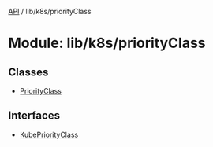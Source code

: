 [API](../API.md) / lib/k8s/priorityClass

# Module: lib/k8s/priorityClass

## Classes

- [PriorityClass](../classes/lib_k8s_priorityClass.PriorityClass.md)

## Interfaces

- [KubePriorityClass](../interfaces/lib_k8s_priorityClass.KubePriorityClass.md)

